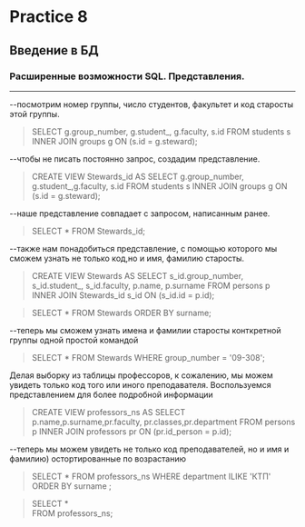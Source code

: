 # Practice 8

## Введение в БД

### Расширенные возможности SQL. Представления.
------------------
--посмотрим номер группы, число студентов, факультет и код старосты этой группы.
> SELECT g.group_number, g.student_, g.faculty, s.id
  FROM students s INNER JOIN groups g ON (s.id = g.steward);

--чтобы не писать постоянно запрос, создадим представление.
> CREATE VIEW Stewards_id AS
  SELECT g.group_number, g.student_,g.faculty, s.id
  FROM students s INNER JOIN groups g ON (s.id = g.steward);

--наше представление совпадает с запросом, написанным ранее.
> SELECT * FROM Stewards_id;

--также нам понадобиться представление, с помощью которого мы сможем узнать не только код,но и имя, фамилию старосты.

> CREATE VIEW Stewards AS
 SELECT s_id.group_number, s_id.student_, s_id.faculty, p.name, p.surname
FROM persons p INNER JOIN Stewards_id s_id ON (s_id.id = p.id);

> SELECT *
FROM Stewards
ORDER BY surname;

--теперь мы сможем узнать имена и фамилии старосты конткретной группы одной  простой командой
> SELECT *
  FROM Stewards
  WHERE group_number = '09-308';

Делая выборку из таблицы профессоров, к сожалению, мы можем увидеть только код того или иного преподавателя. Воспользуемся представлением для более подробной информации

> CREATE VIEW professors_ns
  AS SELECT p.name,p.surname,pr.faculty, pr.classes,pr.department
  FROM persons p INNER JOIN professors pr
  ON (pr.id_person = p.id);

--теперь мы можем увидеть не только код преподавателей, но и имя и фамилию) остортированные по возрастанию
> SELECT *
  FROM professors_ns
  WHERE department ILIKE 'КТП'
  ORDER BY surname ;

>  SELECT *   
   FROM professors_ns;

